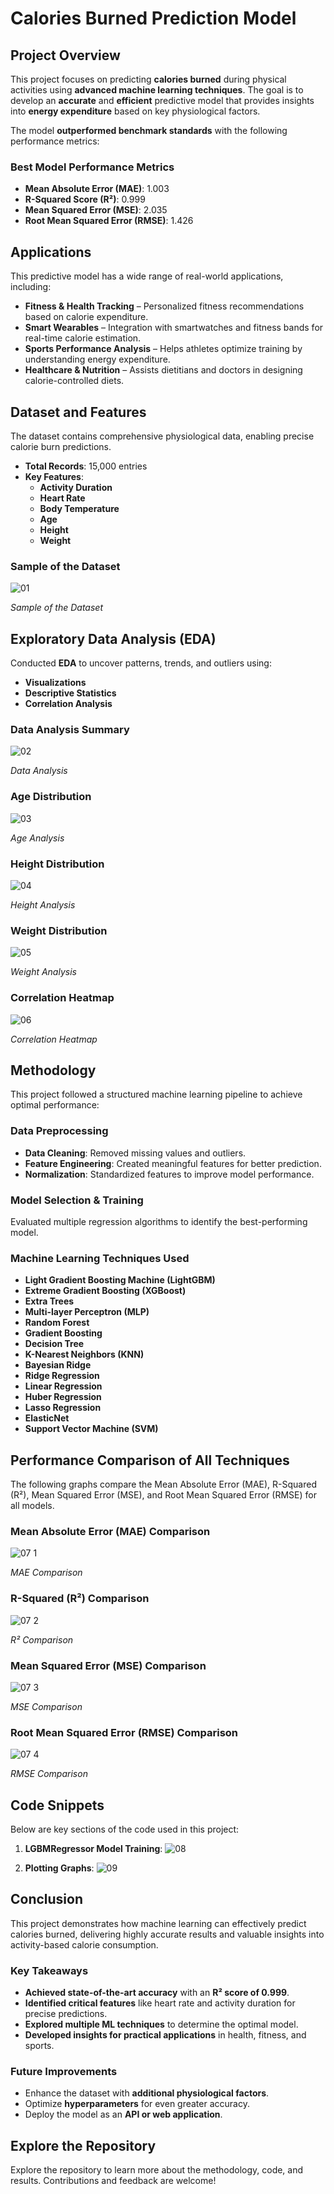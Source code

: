 # Calories Burned Prediction Model 

## Project Overview  
This project focuses on predicting **calories burned** during physical activities using **advanced machine learning techniques**. The goal is to develop an **accurate** and **efficient** predictive model that provides insights into **energy expenditure** based on key physiological factors.  

The model **outperformed benchmark standards** with the following performance metrics:  

### Best Model Performance Metrics  
- **Mean Absolute Error (MAE)**: 1.003  
- **R-Squared Score (R²)**: 0.999  
- **Mean Squared Error (MSE)**: 2.035  
- **Root Mean Squared Error (RMSE)**: 1.426  

## Applications  
This predictive model has a wide range of real-world applications, including:  

- **Fitness & Health Tracking** – Personalized fitness recommendations based on calorie expenditure.  
- **Smart Wearables** – Integration with smartwatches and fitness bands for real-time calorie estimation.  
- **Sports Performance Analysis** – Helps athletes optimize training by understanding energy expenditure.  
- **Healthcare & Nutrition** – Assists dietitians and doctors in designing calorie-controlled diets.  

## Dataset and Features  
The dataset contains comprehensive physiological data, enabling precise calorie burn predictions.  

- **Total Records**: 15,000 entries  
- **Key Features**:  
  - **Activity Duration**  
  - **Heart Rate**  
  - **Body Temperature**  
  - **Age**  
  - **Height**  
  - **Weight**  

### Sample of the Dataset  

![01](https://github.com/user-attachments/assets/3742df7e-1995-4f0b-a055-aed646168d04)

*Sample of the Dataset* 

## Exploratory Data Analysis (EDA)  
Conducted **EDA** to uncover patterns, trends, and outliers using:  

- **Visualizations**  
- **Descriptive Statistics**  
- **Correlation Analysis** 

### Data Analysis Summary  

![02](https://github.com/user-attachments/assets/a2f2bdac-83f5-4d78-9f83-c217e54ca077)

*Data Analysis* 

### Age Distribution  
![03](https://github.com/user-attachments/assets/c7e4224c-8786-47ec-9f14-4b83b4424f27)

*Age Analysis* 

### Height Distribution  
![04](https://github.com/user-attachments/assets/0ff7f8e9-4fa4-49ac-8f8c-9f134248e594)

*Height Analysis* 

### Weight Distribution  
![05](https://github.com/user-attachments/assets/3daa10bd-32e0-45ac-98c2-30118eec729d)

*Weight Analysis* 

### Correlation Heatmap  
![06](https://github.com/user-attachments/assets/6890994a-ba03-4da9-ae7d-c12070ca380f)

*Correlation Heatmap* 

## Methodology  
This project followed a structured machine learning pipeline to achieve optimal performance:  

### **Data Preprocessing**  
- **Data Cleaning**: Removed missing values and outliers.  
- **Feature Engineering**: Created meaningful features for better prediction.  
- **Normalization**: Standardized features to improve model performance.  

### **Model Selection & Training**  
Evaluated multiple regression algorithms to identify the best-performing model.  

### Machine Learning Techniques Used  
- **Light Gradient Boosting Machine (LightGBM)**  
- **Extreme Gradient Boosting (XGBoost)**  
- **Extra Trees**  
- **Multi-layer Perceptron (MLP)**  
- **Random Forest**  
- **Gradient Boosting**  
- **Decision Tree**  
- **K-Nearest Neighbors (KNN)**  
- **Bayesian Ridge**  
- **Ridge Regression**  
- **Linear Regression**  
- **Huber Regression**  
- **Lasso Regression**  
- **ElasticNet**  
- **Support Vector Machine (SVM)**  

## Performance Comparison of All Techniques
The following graphs compare the Mean Absolute Error (MAE), R-Squared (R²), Mean Squared Error (MSE), and Root Mean Squared Error (RMSE) for all models.

### Mean Absolute Error (MAE) Comparison
![07 1](https://github.com/user-attachments/assets/a798c74e-77cb-44ea-bf7e-a98b38520b2f)

*MAE Comparison* 

### R-Squared (R²) Comparison
![07 2](https://github.com/user-attachments/assets/4b18303a-11c2-4653-8407-936e94ad2c3d)

*R² Comparison* 

### Mean Squared Error (MSE) Comparison
![07 3](https://github.com/user-attachments/assets/8bf805f5-e47c-4375-a748-507188a20012)

*MSE Comparison* 

### Root Mean Squared Error (RMSE) Comparison
![07 4](https://github.com/user-attachments/assets/e7d3ca7f-218c-497f-b55a-55c49e581a6f)

*RMSE Comparison* 

## Code Snippets
Below are key sections of the code used in this project:

1. **LGBMRegressor Model Training**:
![08](https://github.com/user-attachments/assets/806da799-2d8a-4920-932d-799276a43db6)

2. **Plotting Graphs**:
![09](https://github.com/user-attachments/assets/50fc8001-7c9f-41ed-8dce-8d95c28b6b24)

## Conclusion
This project demonstrates how machine learning can effectively predict calories burned, delivering highly accurate results and valuable insights into activity-based calorie consumption.

### Key Takeaways  
- **Achieved state-of-the-art accuracy** with an **R² score of 0.999**.  
- **Identified critical features** like heart rate and activity duration for precise predictions.  
- **Explored multiple ML techniques** to determine the optimal model.  
- **Developed insights for practical applications** in health, fitness, and sports.  

### Future Improvements  
- Enhance the dataset with **additional physiological factors**.  
- Optimize **hyperparameters** for even greater accuracy.  
- Deploy the model as an **API or web application**.  

## Explore the Repository
Explore the repository to learn more about the methodology, code, and results. Contributions and feedback are welcome!
